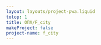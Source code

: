 ```yaml
---
layout: layouts/project-pwa.liquid
totop: 1
title: ОПА/F_city
makeProject: false
project-name: f_city
---
```

